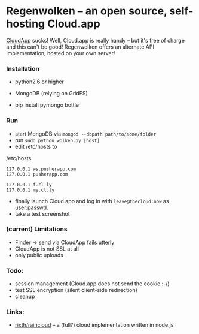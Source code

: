 # Regenwolken – an open source, self-hosting Cloud.app

[CloudApp](http://getcloudapp.com/) sucks! Well, Cloud.app is really handy –
but it's free of charge and this can't be good! Regenwolken offers an
alternate API implementation; hosted on your own server!

### Installation

- python2.6 or higher
- MongoDB (relying on GridFS)

- pip install pymongo bottle

### Run

- start MongoDB via `mongod --dbpath path/to/some/folder`
- run `sudo python wolken.py [host]`
- edit /etc/hosts to

/etc/hosts

    127.0.0.1 ws.pusherapp.com
    127.0.0.1 pusherapp.com

    127.0.0.1 f.cl.ly
    127.0.0.1 my.cl.ly
    
- finally launch Cloud.app and log in with `leave@thecloud:now` as user:passwd.
- take a test screenshot

### (current) Limitations

- Finder -> send via CloudApp fails utterly
- CloudApp is not SSL at all
- only public uploads

### Todo:

- session management (Cloud.app does not send the cookie :-/)
- test SSL encryption (silent client-side redirection)
- cleanup

### Links:

- [rixth/raincloud](https://github.com/rixth/raincloud) – a (full?) cloud
  implementation written in node.js